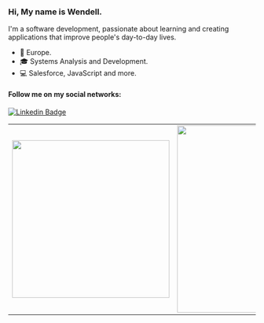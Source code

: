 ### Hi, My name is Wendell.

 I'm a software development, passionate about learning and creating applications that improve people's day-to-day lives. 

- :round_pushpin: Europe.
- 🎓 Systems Analysis and Development.
- 💻 Salesforce, JavaScript and more.

#### Follow me on my social networks:

[![Linkedin Badge](https://img.shields.io/badge/-LinkedIn-blue?style=for-the-badge&logo=Linkedin&logoColor=white&link=https://www.linkedin.com/in/wendell-arnald-ribeiro/)](https://www.linkedin.com/in/wendell-arnald-ribeiro/)

<center>
  <table>
    <tr>
        <td><img width="320px" align="center" src="https://github-readme-stats.vercel.app/api/top-langs/?username=wendellarnald&hide=html&layout=compact&theme=dark" /></td>
        <td><img width="380px" align="center" src="https://github-readme-stats.vercel.app/api?username=wendellarnald&theme=dark&show_icons=true&count_private=true"/></td>
    </tr>   
  </table>
</center> 
